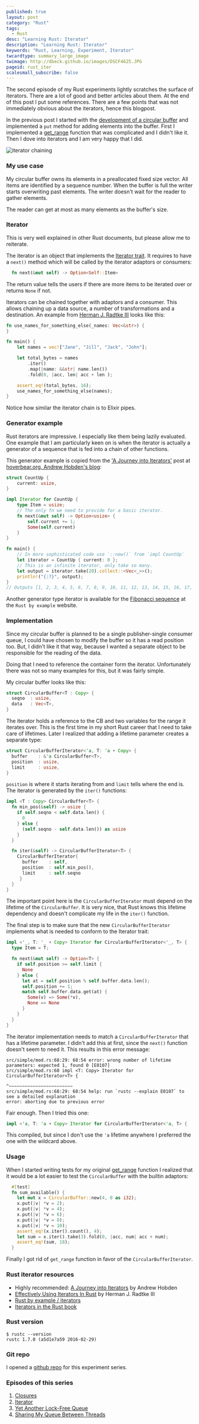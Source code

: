 ```yaml
---
published: true
layout: post
category: "Rust"
tags:
  - Rust
desc: "Learning Rust: Iterator"
description: "Learning Rust: Iterator"
keywords: "Rust, Learning, Experiment, Iterator"
twcardtype: summary_large_image
twimage: http://dbeck.github.io/images/DSCF4625.JPG
pageid: rust_iter
scalesmall_subscribe: false
---
```


The second episode of my Rust experiments lightly scratches the surface of iterators. There are a lot of good and better articles about them. At the end of this post I put some references. There are a few points that was not immediately obvious about the iterators, hence this blogpost.

In the previous post I started with the [development of a circular buffer](/Learning-Rust-Closures/) and implemented a `put` method for adding elements into the buffer. First I implemented a [get_range](https://github.com/dbeck/rust_playground/blob/iter.0/src/simple/mod.rs#L83) function that was complicated and I didn't like it. Then I dove into iterators and I am very happy that I did.

![iterator chaining](/images/DSCF4625.JPG)

### My use case

My circular buffer owns its elements in a preallocated fixed size vector. All items are identified by a sequence number. When the buffer is full the writer starts overwriting past elements. The writer doesn't wait for the reader to gather elements.

The reader can get at most as many elements as the buffer's size.

### Iterator

This is very well explained in other Rust documents, but please allow me to reiterate.

The iterator is an object that implements the [Iterator trait](https://doc.rust-lang.org/std/iter/trait.Iterator.html). It requires to have a `next()` method which will be called by the iterator adaptors or consumers:

```rust
  fn next(&mut self) -> Option<Self::Item>
```

The return value tells the users if there are more items to be iterated over or returns `None` if not.

Iterators can be chained together with adaptors and a consumer. This allows chaining up a data source, a number of transformations and a destination. An example from [Herman J. Radtke III](http://hermanradtke.com/2015/06/22/effectively-using-iterators-in-rust.html) looks like this:

```rust
fn use_names_for_something_else(_names: Vec<&str>) {
}

fn main() {
    let names = vec!["Jane", "Jill", "Jack", "John"];

    let total_bytes = names
        .iter()
        .map(|name: &&str| name.len())
        .fold(0, |acc, len| acc + len );

    assert_eq!(total_bytes, 16);
    use_names_for_something_else(names);
}
```

Notice how similar the iterator chain is to Elixir pipes.

### Generator example

Rust iterators are impressive. I especially like them being lazily evaluated. One example that I am particularly keen on is when the iterator is actually a generator of a sequence that is fed into a chain of other functions.

This generator example is copied from the ['A Journey into Iterators'](http://hoverbear.org/2015/05/02/a-journey-into-iterators/) post at [hoverbear.org, Andrew Hobden's blog](http://hoverbear.org):

```rust
struct CountUp {
    current: usize,
}

impl Iterator for CountUp {
    type Item = usize;
    // The only fn we need to provide for a basic iterator.
    fn next(&mut self) -> Option<usize> {
        self.current += 1;
        Some(self.current)
    }
}

fn main() {
    // In more sophisticated code use `::new()` from `impl CountUp`
    let iterator = CountUp { current: 0 };
    // This is an infinite iterator, only take so many.
    let output = iterator.take(20).collect::<Vec<_>>();
    println!("{:?}", output);
}
// Outputs [1, 2, 3, 4, 5, 6, 7, 8, 9, 10, 11, 12, 13, 14, 15, 16, 17, 18, 19, 20]
```

Another generator type iterator is available for the [Fibonacci sequence](http://rustbyexample.com/trait/iter.html) at the `Rust by example` website.

### Implementation

Since my circular buffer is planned to be a single publisher-single consumer queue, I could have chosen to modify the buffer so it has a read position too. But, I didn't like it that way, because I wanted a separate object to be responsible for the reading of the data.

Doing that I need to reference the container form the iterator. Unfortunately there was not so many examples for this, but it was fairly simple.

My circular buffer looks like this:

```rust
struct CircularBuffer<T : Copy> {
  seqno  : usize,
  data   : Vec<T>,
}
```

The iterator holds a reference to the CB and two variables for the range it iterates over. This is the first time in my short Rust career that I need to take care of lifetimes. Later I realized that adding a lifetime parameter creates a separate type:

```rust
struct CircularBufferIterator<'a, T: 'a + Copy> {
  buffer    : &'a CircularBuffer<T>,
  position  : usize,
  limit     : usize,
}
```

`position` is where it starts iterating from and `limit` tells where the end is. The iterator is generated by the `iter()` functions:

```rust
impl <T : Copy> CircularBuffer<T> {
  fn min_pos(&self) -> usize {
    if self.seqno < self.data.len() {
      0
    } else {
      (self.seqno - self.data.len()) as usize
    }
  }

  fn iter(&self) -> CircularBufferIterator<T> {
    CircularBufferIterator{
      buffer    : self,
      position  : self.min_pos(),
      limit     : self.seqno
     }
  }
}
```

The important point here is the `CircularBufferIterator` must depend on the lifetime of the `CircularBuffer`. It is very nice, that Rust knows this lifetime dependency and doesn't complicate my life in the `iter()` function.

The final step is to make sure that the new `CircularBufferIterator` implements what is needed to conform to the Iterator trait:

```rust
impl <'_, T: '_ + Copy> Iterator for CircularBufferIterator<'_, T> {
  type Item = T;

  fn next(&mut self) -> Option<T> {
    if self.position >= self.limit {
      None
    } else {
      let at = self.position % self.buffer.data.len();
      self.position += 1;
      match self.buffer.data.get(at) {
        Some(v) => Some(*v),
        None => None
      }
    }
  }
}
```

The iterator implementation needs to match a `CircularBufferIterator` that has a lifetime parameter. I didn't add this at first, since the `next()` function doesn't seem to need it. This results in this error message:

```
src/simple/mod.rs:68:29: 68:54 error: wrong number of lifetime parameters: expected 1, found 0 [E0107]
src/simple/mod.rs:68 impl <T: Copy> Iterator for CircularBufferIterator<T> {
                                                 ^~~~~~~~~~~~~~~~~~~~~~~~~
src/simple/mod.rs:68:29: 68:54 help: run `rustc --explain E0107` to see a detailed explanation
error: aborting due to previous error
```

Fair enough. Then I tried this one:

```rust
impl <'a, T: 'a + Copy> Iterator for CircularBufferIterator<'a, T> {
```

This compiled, but since I don't use the `'a` lifetime anywhere I preferred the one with the wildcard above.

### Usage

When I started writing tests for my original [get_range](https://github.com/dbeck/rust_playground/blob/iter.0/src/simple/mod.rs#L83) function I realized that it would be a lot easier to test the `CircularBuffer` with the builtin adaptors:

```rust
  #[test]
  fn sum_available() {
    let mut x = CircularBuffer::new(4, 0 as i32);
    x.put(|v| *v = 2);
    x.put(|v| *v = 4);
    x.put(|v| *v = 6);
    x.put(|v| *v = 8);
    x.put(|v| *v = 10);
    assert_eq!(x.iter().count(), 4);
    let sum = x.iter().take(3).fold(0, |acc, num| acc + num);
    assert_eq!(sum, 18);
  }
```

Finally I got rid of `get_range` function in favor of the `CircularBufferIterator`.

### Rust iterator resources

- Highly recommended: [A Journey into Iterators](http://hoverbear.org/2015/05/02/a-journey-into-iterators/) by Andrew Hobden
- [Effectively Using Iterators In Rust](http://hermanradtke.com/2015/06/22/effectively-using-iterators-in-rust.html) by Herman J. Radtke III
- [Rust by example / iterators](http://rustbyexample.com/trait/iter.html)
- [Iterators in the Rust book](https://doc.rust-lang.org/book/iterators.html)

### Rust version

```
$ rustc --version
rustc 1.7.0 (a5d1e7a59 2016-02-29)
```

### Git repo

I opened a [github repo](https://github.com/dbeck/rust_playground) for this experiment series.

### Episodes of this series

1. [Closures](/Learning-Rust-Closures/)
2. [Iterator](/Learning-Rust-Iterator/)
3. [Yet Another Lock-Free Queue](/Learning-Rust-Yet-Another-Lock-Free-Queue/)
4. [Sharing My Queue Between Threads](/Learning-Rust-Sharing-My-Queue-Between-Threads/)
